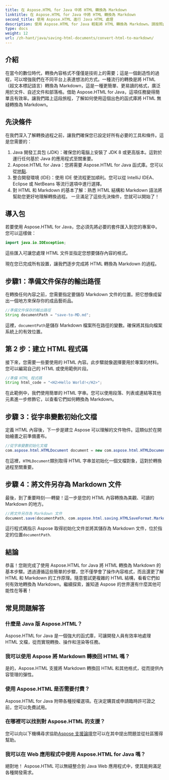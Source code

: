 ```yaml
---
title: 在 Aspose.HTML for Java 中將 HTML 轉換為 Markdown
linktitle: 在 Aspose.HTML for Java 中將 HTML 轉換為 Markdown
second_title: 使用 Aspose.HTML 進行 Java HTML 處理
description: 使用 Aspose.HTML for Java 輕鬆將 HTML 轉換為 Markdown。請按照此逐步指南進行順利的內容轉換和操作。
type: docs
weight: 12
url: /zh-hant/java/saving-html-documents/convert-html-to-markdown/
---
```

## 介紹
在當今的數位時代，轉換內容格式不僅僅是技術上的需要；這是一個創造性的過程，可以增強我們在不同平台上表達想法的方式。一種流行的轉換是將 HTML（超文本標記語言）轉換為 Markdown，這是一種更簡單、更易讀的格式，廣泛用於文件、自述文件和部落格。借助 Aspose.HTML for Java，這項任務變得簡單且有效率。讓我們踏上這段旅程，了解如何使用這個出色的函式庫將 HTML 無縫轉換為 Markdown。
## 先決條件
在我們深入了解轉換過程之前，讓我們確保您已設定好所有必要的工具和條件。這是您需要的：
1. Java 開發工具包 (JDK)：確保您的電腦上安裝了 JDK 8 或更高版本。這對於運行任何基於 Java 的應用程式至關重要。
2.  Aspose.HTML for Java：您將需要 Aspose.HTML for Java 函式庫。您可以從[地點](https://releases.aspose.com/html/java/).
3. 整合開發環境 (IDE)：使用 IDE 使流程更加順利。您可以從 IntelliJ IDEA、Eclipse 或 NetBeans 等流行選項中進行選擇。
4. 對 HTML 和 Markdown 的基本了解：熟悉 HTML 結構和 Markdown 語法將幫助您更好地理解轉換過程。
一旦滿足了這些先決條件，您就可以開始了！
## 導入包
若要使用 Aspose.HTML for Java，您必須先將必要的套件匯入到您的專案中。您可以這樣做：
```java
import java.io.IOException;
```
這些匯入可讓您處理 HTML 文件並指定您想要儲存內容的格式。

現在您已完成所有設置，讓我們逐步完成將 HTML 轉換為 Markdown 的過程。
## 步驟1：準備文件保存的輸出路徑
在轉換任何內容之前，您需要指定要儲存 Markdown 文件的位置。把它想像成留出一個地方來保存你的成品藝術品。
```java
//準備文件保存的輸出路徑
String documentPath = "save-to-MD.md";
```
這裡，`documentPath`是儲存 Markdown 檔案所在路徑的變數。確保將其指向檔案系統上的有效位置。
## 第 2 步：建立 HTML 程式碼
接下來，您需要一些要使用的 HTML 內容。此步驟就像選擇要用於專案的材料。您可以編寫自己的 HTML 或使用範例片段。
```java
//準備 HTML 程式碼
String html_code = "<H2>Hello World!</H2>";
```
在此範例中，我們使用簡單的 HTML 字串。您可以使用段落、列表或連結等其他元素進一步修飾它，以查看它們如何轉換為 Markdown。
## 步驟 3：從字串變數初始化文檔
定義 HTML 內容後，下一步是建立 Aspose 可以理解的文件物件。這類似於在開始繪畫之前準備畫布。
```java
//從字串變數初始化文檔
com.aspose.html.HTMLDocument document = new com.aspose.html.HTMLDocument(html_code, ".");
```
在這裡，`HTMLDocument`類別取得 HTML 字串並初始化一個文檔對象，這對於轉換過程至關重要。
## 步驟 4：將文件另存為 Markdown 文件
最後，到了重要時刻──轉變！這一步是您的 HTML 內容轉換為美觀、可讀的 Markdown 的地方。
```java
//將文件另存為 Markdown 文件
document.save(documentPath, com.aspose.html.saving.HTMLSaveFormat.Markdown);
```
這行程式碼指示 Aspose 取得初始化文件並將其儲存為 Markdown 文件，位於指定的位置`documentPath`.
## 結論
恭喜！您剛完成了使用 Aspose.HTML for Java 將 HTML 轉換為 Markdown 的基本步驟。透過遵循這些簡單的步驟，您不僅學會了操作內容格式，而且還更了解 HTML 和 Markdown 的工作原理。隨意嘗試更複雜的 HTML 結構，看看它們如何有效地轉換為 Markdown。繼續探索，誰知道 Aspose 的世界還有什麼其他可能性在等著！
## 常見問題解答
### 什麼是 Java 版 Aspose.HTML？
Aspose.HTML for Java 是一個強大的函式庫，可讓開發人員有效率地處理 HTML 文檔，從而實現轉換、操作和渲染等任務。
### 我可以使用 Aspose 將 Markdown 轉換回 HTML 嗎？
是的，Aspose.HTML 支援將 Markdown 轉換回 HTML 和其他格式，從而提供內容管理的彈性。
### 使用 Aspose.HTML 是否需要付費？
Aspose.HTML for Java 附帶各種授權選項。在決定購買或申請臨時許可證之前，您可以免費試用。
### 在哪裡可以找到對 Aspose.HTML 的支援？
您可以向以下機構尋求協助[Aspose 支援論壇](https://forum.aspose.com/c/html/29)您可以在其中提出問題並從社區獲得幫助。
### 我可以在 Web 應用程式中使用 Aspose.HTML for Java 嗎？
絕對地！ Aspose.HTML 可以無縫整合到 Java Web 應用程式中，使其能夠滿足各種開發需求。